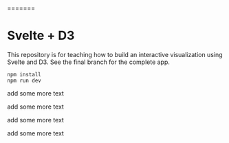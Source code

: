 =======

# Svelte + D3

This repository is for teaching how to build an interactive visualization using Svelte and D3. See the final branch for the complete app.

```
npm install
npm run dev
```

add some more text

add some more text

add some more text

add some more text
